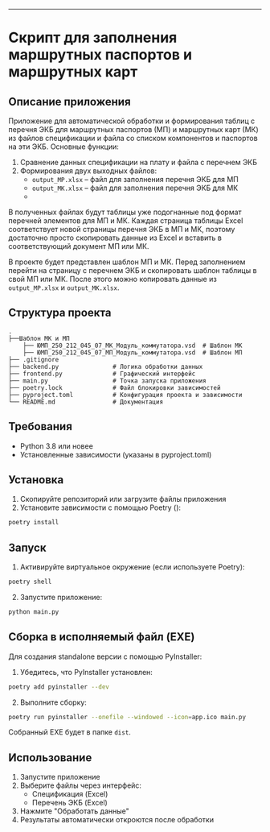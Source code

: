 ____
# Скрипт для заполнения маршрутных паспортов и маршрутных карт 

## Описание приложения

Приложение для автоматической обработки и формирования таблиц с перечня ЭКБ для маршрутных паспортов (МП) и маршрутных карт (МК) из файлов спецификации и файла со списком компонентов и паспортов на эти ЭКБ. Основные функции:

1. Сравнение данных спецификации на плату и файла с перечнем ЭКБ
2. Формирования двух выходных файлов:
   - `output_MP.xlsx` – файл для заполнения перечня ЭКБ для МП
   - `output_MK.xlsx` – файл для заполнения перечня ЭКБ для МК
   - 
В полученных файлах будут таблицы уже подогнанные под формат перечней элементов для МП и МК. Каждая страница таблицы Excel соответствует новой страницы перечня ЭКБ в МП и МК, поэтому достаточно просто скопировать данные из Excel и вставить в соответствующий документ МП или МК.

В проекте будет представлен шаблон МП и МК. Перед заполнением перейти на страницу с перечнем ЭКБ и скопировать шаблон таблицы в свой МП или МК. После этого можно  копировать данные из `output_MP.xlsx` и `output_MK.xlsx`.

## Структура проекта

```
.
├──Шаблон МК и МП
	├── ЮМП_250_212_045_07_MK_Модуль_коммутатора.vsd  # Шаблон MK
	├── ЮМП_250_212_045_07_МП_Модуль_коммутатора.vsd  # Шаблон MП
├── .gitignore
├── backend.py               # Логика обработки данных
├── frontend.py              # Графический интерфейс
├── main.py                  # Точка запуска приложения
├── poetry.lock              # Файл блокировки зависимостей
├── pyproject.toml           # Конфигурация проекта и зависимости
└── README.md                # Документация
```
## Требования

- Python 3.8 или новее
- Установленные зависимости (указаны в pyproject.toml)

## Установка

1. Скопируйте репозиторий или загрузите файлы приложения
2. Установите зависимости с помощью Poetry ():

```bash
poetry install
```

## Запуск

1. Активируйте виртуальное окружение (если используете Poetry):

```bash
poetry shell
```

2. Запустите приложение:

```bash
python main.py
```

## Сборка в исполняемый файл (EXE)

Для создания standalone версии с помощью PyInstaller:

1. Убедитесь, что PyInstaller установлен:

```bash
poetry add pyinstaller --dev
```

2. Выполните сборку:

```bash
poetry run pyinstaller --onefile --windowed --icon=app.ico main.py
```

Собранный EXE будет в папке `dist`.

## Использование

1. Запустите приложение
2. Выберите файлы через интерфейс:
   - Спецификация (Excel)
   - Перечень ЭКБ (Excel)
3. Нажмите "Обработать данные"
4. Результаты автоматически откроются после обработки
